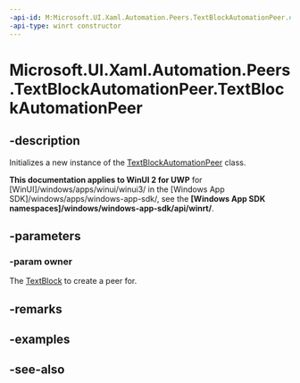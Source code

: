 ```yaml
---
-api-id: M:Microsoft.UI.Xaml.Automation.Peers.TextBlockAutomationPeer.#ctor(Microsoft.UI.Xaml.Controls.TextBlock)
-api-type: winrt constructor
---
```


<!-- Method syntax
public TextBlockAutomationPeer(Windows.UI.Xaml.Controls.TextBlock owner)
-->

# Microsoft.UI.Xaml.Automation.Peers.TextBlockAutomationPeer.TextBlockAutomationPeer

## -description
Initializes a new instance of the [TextBlockAutomationPeer](textblockautomationpeer.md) class.

**This documentation applies to WinUI 2 for UWP** for [WinUI]/windows/apps/winui/winui3/ in the [Windows App SDK]/windows/apps/windows-app-sdk/, see the **[Windows App SDK namespaces]/windows/windows-app-sdk/api/winrt/**.

## -parameters
### -param owner
The [TextBlock](../microsoft.ui.xaml.controls/textblock.md) to create a peer for.

## -remarks

## -examples

## -see-also
